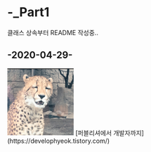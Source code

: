 # -_Part1
클래스 상속부터 README 작성중..

## -2020-04-29-
<img src="./images/face.jpg" width="30%">
[퍼블리셔에서 개발자까지](https://develophyeok.tistory.com/)

